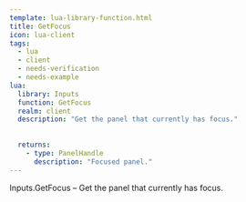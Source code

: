 ```yaml
---
template: lua-library-function.html
title: GetFocus
icon: lua-client
tags:
  - lua
  - client
  - needs-verification
  - needs-example
lua:
  library: Inputs
  function: GetFocus
  realm: client
  description: "Get the panel that currently has focus."
  
  
  returns:
    - type: PanelHandle
      description: "Focused panel."
---
```


<div class="lua__search__keywords">
Inputs.GetFocus &#x2013; Get the panel that currently has focus.
</div>
